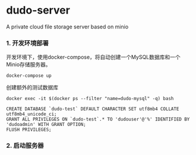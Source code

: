 # dudo-server
A private cloud file storage server based on minio



### 1. 开发环境部署

开发环境下，使用docker-compose，将自动创建一个MySQL数据库和一个Minio存储服务器。

```
docker-compose up
```

创建额外的测试数据库

```
docker exec -it $(docker ps --filter "name=dudo-mysql" -q) bash

CREATE DATABASE `dudo-test` DEFAULT CHARACTER SET utf8mb4 COLLATE utf8mb4_unicode_ci;
GRANT ALL PRIVILEGES ON `dudo-test`.* TO 'dudouser'@'%' IDENTIFIED BY 'dudoadmin' WITH GRANT OPTION;
FLUSH PRIVILEGES;
```


### 2. 启动服务器

